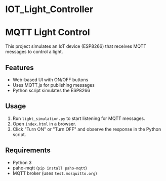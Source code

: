 # IOT_Light_Controller
# MQTT Light Control

This project simulates an IoT device (ESP8266) that receives MQTT messages to control a light.

## Features
- Web-based UI with ON/OFF buttons
- Uses MQTT.js for publishing messages
- Python script simulates the ESP8266

## Usage
1. Run `light_simulation.py` to start listening for MQTT messages.
2. Open `index.html` in a browser.
3. Click "Turn ON" or "Turn OFF" and observe the response in the Python script.

## Requirements
- Python 3
- paho-mqtt (`pip install paho-mqtt`)
- MQTT broker (uses `test.mosquitto.org`)
